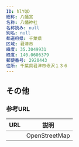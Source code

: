 ```yaml
---
ID: hlYQD
総称: 八幡宮
名称: 八幡神社
名称読み: null
別名: null
都道府県: 千葉県
区域: 君津市
緯度: 35.3049931
経度: 140.0606379
郵便番号: 2920443
住所: 千葉県君津市寺沢１３６
---
```


## その他

### 参考URL

| URL | 説明          |
| --- | ------------- |
|     | OpenStreetMap |
